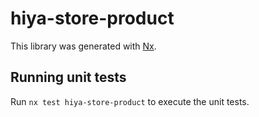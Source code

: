# hiya-store-product

This library was generated with [Nx](https://nx.dev).

## Running unit tests

Run `nx test hiya-store-product` to execute the unit tests.
